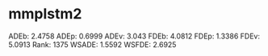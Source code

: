 # mmplstm2

ADEb: 2.4758
ADEp: 0.6999
ADEv: 3.043
FDEb: 4.0812
FDEp: 1.3386
FDEv: 5.0913
Rank: 1375
WSADE: 1.5592
WSFDE: 2.6925